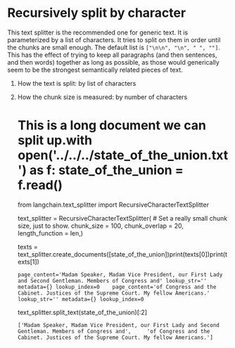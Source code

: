 Recursively split by character
==============================

This text splitter is the recommended one for generic text. It is parameterized by a list of characters. It tries to split on them in order until the chunks are small enough. The default list is `["\n\n", "\n", " ", ""]`. This has the effect of trying to keep all paragraphs (and then sentences, and then words) together as long as possible, as those would generically seem to be the strongest semantically related pieces of text.

1.  How the text is split: by list of characters
2.  How the chunk size is measured: by number of characters

    # This is a long document we can split up.with open('../../../state_of_the_union.txt') as f:    state_of_the_union = f.read()

    from langchain.text_splitter import RecursiveCharacterTextSplitter

    text_splitter = RecursiveCharacterTextSplitter(    # Set a really small chunk size, just to show.    chunk_size = 100,    chunk_overlap  = 20,    length_function = len,)

    texts = text_splitter.create_documents([state_of_the_union])print(texts[0])print(texts[1])

        page_content='Madam Speaker, Madam Vice President, our First Lady and Second Gentleman. Members of Congress and' lookup_str='' metadata={} lookup_index=0    page_content='of Congress and the Cabinet. Justices of the Supreme Court. My fellow Americans.' lookup_str='' metadata={} lookup_index=0

    text_splitter.split_text(state_of_the_union)[:2]

        ['Madam Speaker, Madam Vice President, our First Lady and Second Gentleman. Members of Congress and',     'of Congress and the Cabinet. Justices of the Supreme Court. My fellow Americans.']